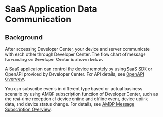 # SaaS Application Data Communication

## **Background**

After accessing Developer Center, your device and server communicate with each other through Developer Center.  The flow chart of message forwarding on Developer Center is shown below:

<ALink imgurl="/en/saasDevelop/image2022-3-14_15-30-55.png" imgenurl="/en/saasDevelop/image2022-3-14_15-30-55_en.png" />


A SaaS application can control the device remotely by using SaaS SDK or OpenAPI provided by Developer Center. For API details, see  [OpenAPI Overview](/en/saasDevelop/OpenAPI/Overview.md).

You can subscribe events in different type based on actual business scenario by using AMQP subscription function of Developer Center, such as the real-time reception of device online and offline event, device uplink data, and device status change. For details, see [AMQP Message Subscription Overview](/en/saasDevelop/subscription/AMQPinfo.md).
